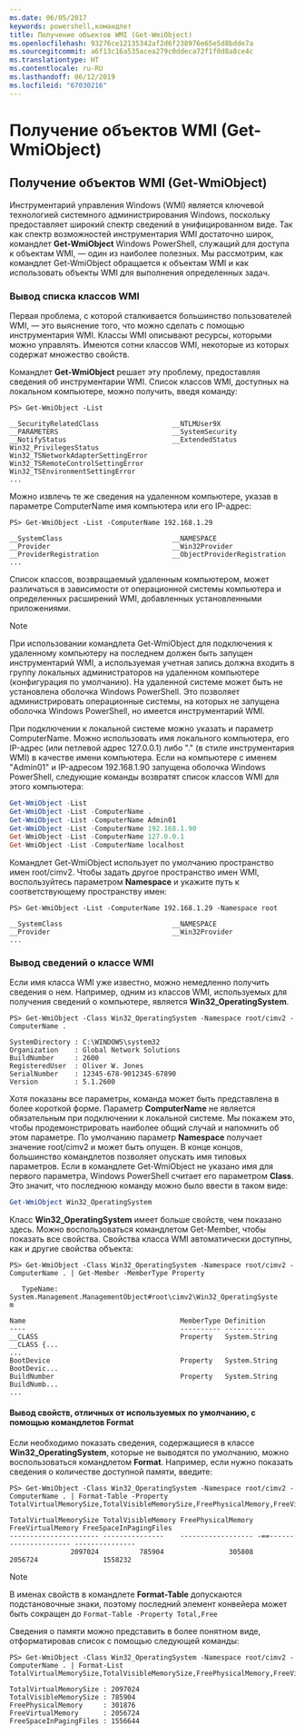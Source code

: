 ```yaml
---
ms.date: 06/05/2017
keywords: powershell,командлет
title: Получение объектов WMI (Get-WmiObject)
ms.openlocfilehash: 93276ce12135342af2d6f238976e65e5d8bdde7a
ms.sourcegitcommit: a6f13c16a535acea279c0ddeca72f1f0d8a8ce4c
ms.translationtype: HT
ms.contentlocale: ru-RU
ms.lasthandoff: 06/12/2019
ms.locfileid: "67030216"
---
```

# <a name="getting-wmi-objects-get-wmiobject"></a>Получение объектов WMI (Get-WmiObject)

## <a name="getting-wmi-objects-get-wmiobject"></a>Получение объектов WMI (Get-WmiObject)

Инструментарий управления Windows (WMI) является ключевой технологией системного администрирования Windows, поскольку предоставляет широкий спектр сведений в унифицированном виде. Так как спектр возможностей инструментария WMI достаточно широк, командлет **Get-WmiObject** Windows PowerShell, служащий для доступа к объектам WMI, — один из наиболее полезных. Мы рассмотрим, как командлет Get-WmiObject обращается к объектам WMI и как использовать объекты WMI для выполнения определенных задач.

### <a name="listing-wmi-classes"></a>Вывод списка классов WMI

Первая проблема, с которой сталкивается большинство пользователей WMI, — это выяснение того, что можно сделать с помощью инструментария WMI. Классы WMI описывают ресурсы, которыми можно управлять. Имеются сотни классов WMI, некоторые из которых содержат множество свойств.

Командлет **Get-WmiObject** решает эту проблему, предоставляя сведения об инструментарии WMI. Список классов WMI, доступных на локальном компьютере, можно получить, введя команду:

```
PS> Get-WmiObject -List

__SecurityRelatedClass                  __NTLMUser9X
__PARAMETERS                            __SystemSecurity
__NotifyStatus                          __ExtendedStatus
Win32_PrivilegesStatus                  Win32_TSNetworkAdapterSettingError
Win32_TSRemoteControlSettingError       Win32_TSEnvironmentSettingError
...
```

Можно извлечь те же сведения на удаленном компьютере, указав в параметре ComputerName имя компьютера или его IP-адрес:

```
PS> Get-WmiObject -List -ComputerName 192.168.1.29

__SystemClass                           __NAMESPACE
__Provider                              __Win32Provider
__ProviderRegistration                  __ObjectProviderRegistration
...
```

Список классов, возвращаемый удаленным компьютером, может различаться в зависимости от операционной системы компьютера и определенных расширений WMI, добавленных установленными приложениями.

> [!NOTE]
> При использовании командлета Get-WmiObject для подключения к удаленному компьютеру на последнем должен быть запущен инструментарий WMI, а используемая учетная запись должна входить в группу локальных администраторов на удаленном компьютере (конфигурация по умолчанию). На удаленной системе может быть не установлена оболочка Windows PowerShell. Это позволяет администрировать операционные системы, на которых не запущена оболочка Windows PowerShell, но имеется инструментарий WMI.

При подключении к локальной системе можно указать и параметр ComputerName. Можно использовать имя локального компьютера, его IP-адрес (или петлевой адрес 127.0.0.1) либо "." (в стиле инструментария WMI) в качестве имени компьютера. Если на компьютере с именем "Admin01" и IP-адресом 192.168.1.90 запущена оболочка Windows PowerShell, следующие команды возвратят список классов WMI для этого компьютера:

```powershell
Get-WmiObject -List
Get-WmiObject -List -ComputerName .
Get-WmiObject -List -ComputerName Admin01
Get-WmiObject -List -ComputerName 192.168.1.90
Get-WmiObject -List -ComputerName 127.0.0.1
Get-WmiObject -List -ComputerName localhost
```

Командлет Get-WmiObject использует по умолчанию пространство имен root/cimv2. Чтобы задать другое пространство имен WMI, воспользуйтесь параметром **Namespace** и укажите путь к соответствующему пространству имен:

```
PS> Get-WmiObject -List -ComputerName 192.168.1.29 -Namespace root

__SystemClass                           __NAMESPACE
__Provider                              __Win32Provider
...
```

### <a name="displaying-wmi-class-details"></a>Вывод сведений о классе WMI

Если имя класса WMI уже известно, можно немедленно получить сведения о нем. Например, одним из классов WMI, используемых для получения сведений о компьютере, является **Win32_OperatingSystem**.

```
PS> Get-WmiObject -Class Win32_OperatingSystem -Namespace root/cimv2 -ComputerName .

SystemDirectory : C:\WINDOWS\system32
Organization    : Global Network Solutions
BuildNumber     : 2600
RegisteredUser  : Oliver W. Jones
SerialNumber    : 12345-678-9012345-67890
Version         : 5.1.2600
```

Хотя показаны все параметры, команда может быть представлена в более короткой форме. Параметр **ComputerName** не является обязательным при подключении к локальной системе. Мы покажем это, чтобы продемонстрировать наиболее общий случай и напомнить об этом параметре. По умолчанию параметр **Namespace** получает значение root/cimv2 и может быть опущен. В конце концов, большинство командлетов позволяет опускать имя типовых параметров. Если в командлете Get-WmiObject не указано имя для первого параметра, Windows PowerShell считает его параметром **Class**. Это значит, что последнюю команду можно было ввести в таком виде:

```powershell
Get-WmiObject Win32_OperatingSystem
```

Класс **Win32_OperatingSystem** имеет больше свойств, чем показано здесь. Можно воспользоваться командлетом Get-Member, чтобы показать все свойства. Свойства класса WMI автоматически доступны, как и другие свойства объекта:

```
PS> Get-WmiObject -Class Win32_OperatingSystem -Namespace root/cimv2 -ComputerName . | Get-Member -MemberType Property

   TypeName: System.Management.ManagementObject#root\cimv2\Win32_OperatingSyste
m

Name                                      MemberType Definition
----                                      ---------- ----------
__CLASS                                   Property   System.String __CLASS {...
...
BootDevice                                Property   System.String BootDevic...
BuildNumber                               Property   System.String BuildNumb...
...
```

#### <a name="displaying-non-default-properties-with-format-cmdlets"></a>Вывод свойств, отличных от используемых по умолчанию, с помощью командлетов Format

Если необходимо показать сведения, содержащиеся в классе **Win32_OperatingSystem**, которые не выводятся по умолчанию, можно воспользоваться командлетом **Format**. Например, если нужно показать сведения о количестве доступной памяти, введите:

```
PS> Get-WmiObject -Class Win32_OperatingSystem -Namespace root/cimv2 -ComputerName . | Format-Table -Property TotalVirtualMemorySize,TotalVisibleMemorySize,FreePhysicalMemory,FreeVirtualMemory,FreeSpaceInPagingFiles

TotalVirtualMemorySize TotalVisibleMemory FreePhysicalMemory FreeVirtualMemory FreeSpaceInPagingFiles
---------------------- ---------------    ------------------ -==--------------------- ---------------
               2097024          785904                305808           2056724                1558232
```

> [!NOTE]
> В именах свойств в командлете **Format-Table** допускаются подстановочные знаки, поэтому последний элемент конвейера может быть сокращен до `Format-Table -Property Total,Free`

Сведения о памяти можно представить в более понятном виде, отформатировав список с помощью следующей команды:

```
PS> Get-WmiObject -Class Win32_OperatingSystem -Namespace root/cimv2 -ComputerName . | Format-List TotalVirtualMemorySize,TotalVisibleMemorySize,FreePhysicalMemory,FreeVirtualMemory,FreeSpaceInPagingFiles

TotalVirtualMemorySize : 2097024
TotalVisibleMemorySize : 785904
FreePhysicalMemory     : 301876
FreeVirtualMemory      : 2056724
FreeSpaceInPagingFiles : 1556644
```
